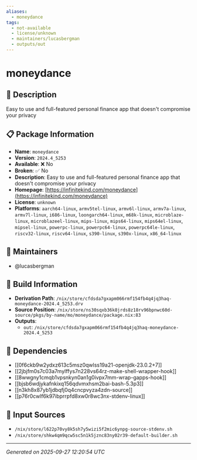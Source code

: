 ```yaml
---
aliases:
  - moneydance
tags:
  - not-available
  - license/unknown
  - maintainers/lucasbergman
  - outputs/out
---
```


# moneydance

## 📝 Description

Easy to use and full-featured personal finance app that doesn't compromise your privacy

## 📋 Package Information

- **Name**: `moneydance`
- **Version**: `2024.4_5253`
- **Available**: ❌ No
- **Broken**: ✅ No
- **Description**: Easy to use and full-featured personal finance app that doesn't compromise your privacy
- **Homepage**: [https://infinitekind.com/moneydance](https://infinitekind.com/moneydance)
- **License**: `unknown`
- **Platforms**: `aarch64-linux`, `armv5tel-linux`, `armv6l-linux`, `armv7a-linux`, `armv7l-linux`, `i686-linux`, `loongarch64-linux`, `m68k-linux`, `microblaze-linux`, `microblazeel-linux`, `mips-linux`, `mips64-linux`, `mips64el-linux`, `mipsel-linux`, `powerpc-linux`, `powerpc64-linux`, `powerpc64le-linux`, `riscv32-linux`, `riscv64-linux`, `s390-linux`, `s390x-linux`, `x86_64-linux`
## 👥 Maintainers

- @lucasbergman


## 🔧 Build Information

- **Derivation Path**: `/nix/store/cfdsda7gxapm066rmf154fb4q4jq3haq-moneydance-2024.4_5253.drv`
- **Source Position**: `/nix/store/ns30sqxb36k8jrds8z18rv96bpnwc60d-source/pkgs/by-name/mo/moneydance/package.nix:83`
- **Outputs**:
  - `out`:  `/nix/store/cfdsda7gxapm066rmf154fb4q4jq3haq-moneydance-2024.4_5253`

## 🔗 Dependencies

- [[0f6ckb9w2ydxz613c5msz0qwlss19a21-openjdk-23.0.2+7]]
- [[2jbjfm0s7c03a7mylffys7n228vs64rz-make-shell-wrapper-hook]]
- [[8wwgny1cmqb1vpsnkyn0an1g0ivpx7mm-wrap-gapps-hook]]
- [[bjsb6wdjykafnkixq156qdvmxhsm2bai-bash-5.3p3]]
- [[n3kh8x87yb1jdbqfj0q4cncpvyza4zdn-source]]
- [[p76r0cwlf6k97ibprrpfd8xw0r8wc3nx-stdenv-linux]]

## 📁 Input Sources

- `/nix/store/l622p70vy8k5sh7y5wizi5f2mic6ynpg-source-stdenv.sh`
- `/nix/store/shkw4qm9qcw5sc5n1k5jznc83ny02r39-default-builder.sh`

---
*Generated on 2025-09-27 12:20:54 UTC*
